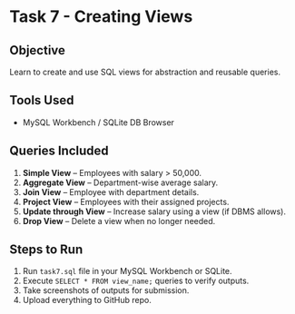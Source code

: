 # Task 7 - Creating Views

## Objective
Learn to create and use SQL views for abstraction and reusable queries.

## Tools Used
- MySQL Workbench / SQLite DB Browser

## Queries Included
1. **Simple View** – Employees with salary > 50,000.
2. **Aggregate View** – Department-wise average salary.
3. **Join View** – Employee with department details.
4. **Project View** – Employees with their assigned projects.
5. **Update through View** – Increase salary using a view (if DBMS allows).
6. **Drop View** – Delete a view when no longer needed.

## Steps to Run
1. Run `task7.sql` file in your MySQL Workbench or SQLite.
2. Execute `SELECT * FROM view_name;` queries to verify outputs.
3. Take screenshots of outputs for submission.
4. Upload everything to GitHub repo.


